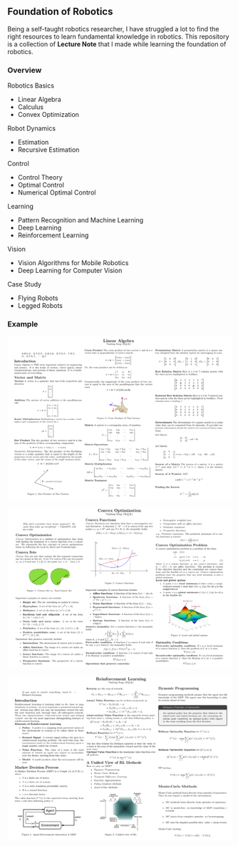 ## Foundation of Robotics

Being a self-taught robotics researcher, I have struggled a lot to find the 
right resources to learn fundamental knowledge in robotics. This repository
is a collection of **Lecture Note** that I made while learning the foundation 
of robotics. 

### Overview

Robotics Basics
  - Linear Algebra
  - Calculus
  - Convex Optimization

Robot Dynamics
  - Estimation
  - Recursive Estimation

Control
  - Control Theory
  - Optimal Control
  - Numerical Optimal Control

Learning
  - Pattern Recognition and Machine Learning
  - Deep Learning
  - Reinforcement Learning

Vision
  - Vision Algorithms for Mobile Robotics
  - Deep Learning for Computer Vision

Case Study
  - Flying Robots
  - Legged Robots


### Example

![linear_algebra](./images/linear_algebra.png)

![convex_optimization](./images/convex_optimization.png)

![reinforcement_learning](./images/reinforcement_learning.png)

